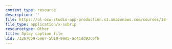 ```yaml
---
content_type: resource
description: ''
file: https://ol-ocw-studio-app-production.s3.amazonaws.com/courses/18-01sc-single-variable-calculus-fall-2010/732670595e675b109e85ac41dd93c6fb_CXKoCMVqM9s.vtt
file_type: application/x-subrip
resourcetype: Other
title: 3play caption file
uid: 73267059-5e67-5b10-9e85-ac41dd93c6fb
---
```

